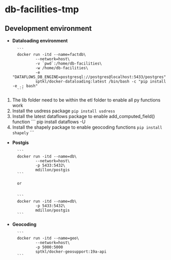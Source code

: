 # db-facilities-tmp

## Development environment
+ __Dataloading environment__

        ```
        docker run -itd --name=factdb\
                --network=host\
                -v `pwd`:/home/db-facilities\
                -w /home/db-facilities\
                -e "DATAFLOWS_DB_ENGINE=postgresql://postgres@localhost:5433/postgres"\
                sptkl/docker-dataloading:latest /bin/bash -c "pip install -e .; bash"
        ```
        
1. The lib folder need to be within the etl folder to enable all py functions work
2. Install the usdress package
        ```
        pip install usdress
        ```
3. Install the latest dataflows package to enable add_computed_field() function
        ```
        pip install dataflows -U
4. Install the shapely package to enable geocoding functions
        ```
        pip install shapely
        ```
        ```
+ __Postgis__

        ```
        docker run -itd --name=db\
                --network=host\
                -p 5433:5432\
                mdillon/postgis 
        ```
        
        or
        
        
        ```
        docker run -itd --name=db\
                -p 5433:5432\
                mdillon/postgis 
        ```
+ __Geocoding__

        ```
        docker run -itd --name=geo\
                --network=host\
                -p 5000:5000
                sptkl/docker-geosupport:19a-api
        ```
